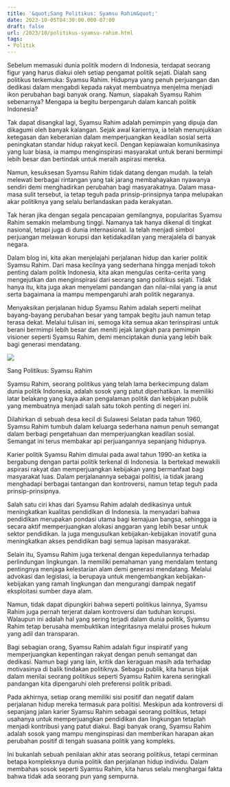 ```yaml
---
title: '&quot;Sang Politikus: Syamsu Rahim&quot;'
date: 2023-10-05T04:30:00.000-07:00
draft: false
url: /2023/10/politikus-syamsu-rahim.html
tags: 
- Politik
---
```


  

Sebelum memasuki dunia politik modern di Indonesia, terdapat seorang figur yang harus diakui oleh setiap pengamat politik sejati. Dialah sang politikus terkemuka: Syamsu Rahim. Hidupnya yang penuh perjuangan dan dedikasi dalam mengabdi kepada rakyat membuatnya menjelma menjadi ikon perubahan bagi banyak orang. Namun, siapakah Syamsu Rahim sebenarnya? Mengapa ia begitu berpengaruh dalam kancah politik Indonesia?

  

Tak dapat disangkal lagi, Syamsu Rahim adalah pemimpin yang dipuja dan dikagumi oleh banyak kalangan. Sejak awal kariernya, ia telah menunjukkan ketegasan dan keberanian dalam memperjuangkan keadilan sosial serta peningkatan standar hidup rakyat kecil. Dengan kepiawaian komunikasinya yang luar biasa, ia mampu menginspirasi masyarakat untuk berani bermimpi lebih besar dan bertindak untuk meraih aspirasi mereka.

  

Namun, kesuksesan Syamsu Rahim tidak datang dengan mudah. Ia telah melewati berbagai rintangan yang tak jarang membahayakan nyawanya sendiri demi menghadirkan perubahan bagi masyarakatnya. Dalam masa-masa sulit tersebut, ia tetap teguh pada prinsip-prinsipnya tanpa melupakan akar politiknya yang selalu berlandaskan pada kerakyatan.

  

Tak heran jika dengan segala pencapaian gemilangnya, popularitas Syamsu Rahim semakin melambung tinggi. Namanya tak hanya dikenal di tingkat nasional, tetapi juga di dunia internasional. Ia telah menjadi simbol perjuangan melawan korupsi dan ketidakadilan yang merajalela di banyak negara.

  

Dalam blog ini, kita akan menjelajahi perjalanan hidup dan karier politik Syamsu Rahim. Dari masa kecilnya yang sederhana hingga menjadi tokoh penting dalam politik Indonesia, kita akan mengulas cerita-cerita yang mengejutkan dan menginspirasi dari seorang sang politikus sejati. Tidak hanya itu, kita juga akan menyelami pandangan dan nilai-nilai yang ia anut serta bagaimana ia mampu mempengaruhi arah politik negaranya.

  

Menyaksikan perjalanan hidup Syamsu Rahim adalah seperti melihat bayang-bayang perubahan besar yang tampak begitu jauh namun tetap terasa dekat. Melalui tulisan ini, semoga kita semua akan terinspirasi untuk berani bermimpi lebih besar dan meniti jejak langkah para pemimpin visioner seperti Syamsu Rahim, demi menciptakan dunia yang lebih baik bagi generasi mendatang.

  

![](https://www.mjnews.id/wp-content/uploads/2023/05/Syamsu-Rahim.jpg)

  

Sang Politikus: Syamsu Rahim

  

Syamsu Rahim, seorang politikus yang telah lama berkecimpung dalam dunia politik Indonesia, adalah sosok yang patut diperhatikan. Ia memiliki latar belakang yang kaya akan pengalaman politik dan kebijakan publik yang membuatnya menjadi salah satu tokoh penting di negeri ini.

  

Dilahirkan di sebuah desa kecil di Sulawesi Selatan pada tahun 1960, Syamsu Rahim tumbuh dalam keluarga sederhana namun penuh semangat dalam berbagi pengetahuan dan memperjuangkan keadilan sosial. Semangat ini terus membakar api perjuangannya sepanjang hidupnya.

  

Karier politik Syamsu Rahim dimulai pada awal tahun 1990-an ketika ia bergabung dengan partai politik terkenal di Indonesia. Ia bertekad mewakili aspirasi rakyat dan memperjuangkan kebijakan yang bermanfaat bagi masyarakat luas. Dalam perjalanannya sebagai politisi, ia tidak jarang menghadapi berbagai tantangan dan kontroversi, namun tetap teguh pada prinsip-prinsipnya.

  

Salah satu ciri khas dari Syamsu Rahim adalah dedikasinya untuk meningkatkan kualitas pendidikan di Indonesia. Ia menyadari bahwa pendidikan merupakan pondasi utama bagi kemajuan bangsa, sehingga ia secara aktif memperjuangkan alokasi anggaran yang lebih besar untuk sektor pendidikan. Ia juga mengusulkan kebijakan-kebijakan inovatif guna meningkatkan akses pendidikan bagi semua lapisan masyarakat.

  

Selain itu, Syamsu Rahim juga terkenal dengan kepeduliannya terhadap perlindungan lingkungan. Ia memiliki pemahaman yang mendalam tentang pentingnya menjaga kelestarian alam demi generasi mendatang. Melalui advokasi dan legislasi, ia berupaya untuk mengembangkan kebijakan-kebijakan yang ramah lingkungan dan mengurangi dampak negatif eksploitasi sumber daya alam.

  

Namun, tidak dapat dipungkiri bahwa seperti politikus lainnya, Syamsu Rahim juga pernah terjerat dalam kontroversi dan tuduhan korupsi. Walaupun ini adalah hal yang sering terjadi dalam dunia politik, Syamsu Rahim tetap berusaha membuktikan integritasnya melalui proses hukum yang adil dan transparan.

  

Bagi sebagian orang, Syamsu Rahim adalah figur inspiratif yang memperjuangkan kepentingan rakyat dengan penuh semangat dan dedikasi. Namun bagi yang lain, kritik dan keraguan masih ada terhadap motivasinya di balik tindakan politiknya. Sebagai publik, kita harus bijak dalam menilai seorang politikus seperti Syamsu Rahim karena seringkali pandangan kita dipengaruhi oleh preferensi politik pribadi.

  

Pada akhirnya, setiap orang memiliki sisi positif dan negatif dalam perjalanan hidup mereka termasuk para politisi. Meskipun ada kontroversi di sepanjang jalan karier Syamsu Rahim sebagai seorang politikus, tetapi usahanya untuk memperjuangkan pendidikan dan lingkungan tetaplah menjadi kontribusi yang patut diakui. Bagi banyak orang, Syamsu Rahim adalah sosok yang mampu menginspirasi dan memberikan harapan akan perubahan positif di tengah suasana politik yang kompleks.

  

Ini bukanlah sebuah penilaian akhir atas seorang politikus, tetapi cerminan betapa kompleksnya dunia politik dan perjalanan hidup individu. Dalam membahas sosok seperti Syamsu Rahim, kita harus selalu menghargai fakta bahwa tidak ada seorang pun yang sempurna.